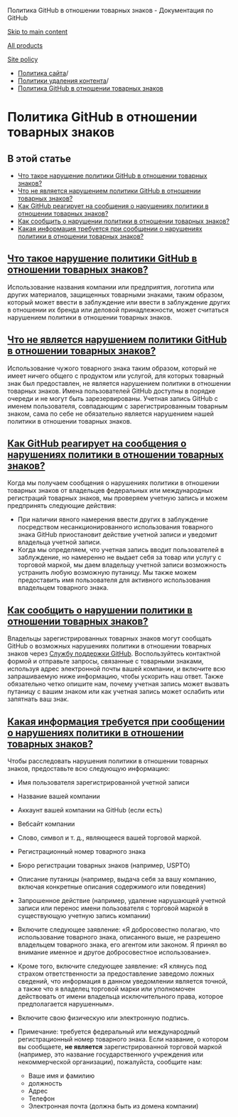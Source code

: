 Политика GitHub в отношении товарных знаков - Документация по GitHub

[Skip to main content](#main-content)

[All products](/ru)

[Site policy](/site-policy)

* [Политика сайта](/ru/site-policy)/
* [Политики удаления контента](/ru/site-policy/content-removal-policies)/
* [Политика GitHub в отношении товарных знаков](/ru/site-policy/content-removal-policies/github-trademark-policy)

Политика GitHub в отношении товарных знаков
==========

В этой статье
----------

* [Что такое нарушение политики GitHub в отношении товарных знаков?](#what-is-a-github-trademark-policy-violation)
* [Что не является нарушением политики GitHub в отношении товарных знаков?](#what-is-not-a-github-trademark-policy-violation)
* [Как GitHub реагирует на сообщения о нарушениях политики в отношении товарных знаков?](#how-does-github-respond-to-reported-trademark-policy-violations)
* [Как сообщить о нарушении политики в отношении товарных знаков?](#how-do-i-report-a-trademark-policy-violation)
* [Какая информация требуется при сообщении о нарушениях политики в отношении товарных знаков?](#what-information-is-required-when-reporting-trademark-policy-violations)

[Что такое нарушение политики GitHub в отношении товарных знаков?](#what-is-a-github-trademark-policy-violation)
----------

Использование названия компании или предприятия, логотипа или других материалов, защищенных товарными знаками, таким образом, который может ввести в заблуждение или ввести в заблуждение других в отношении их бренда или деловой принадлежности, может считаться нарушением политики в отношении товарных знаков.

[Что не является нарушением политики GitHub в отношении товарных знаков?](#what-is-not-a-github-trademark-policy-violation)
----------

Использование чужого товарного знака таким образом, который не имеет ничего общего с продуктом или услугой, для которых товарный знак был предоставлен, не является нарушением политики в отношении товарных знаков. Имена пользователей GitHub доступны в порядке очереди и не могут быть зарезервированы. Учетная запись GitHub с именем пользователя, совпадающим с зарегистрированным товарным знаком, сама по себе не обязательно является нарушением нашей политики в отношении товарных знаков.

[Как GitHub реагирует на сообщения о нарушениях политики в отношении товарных знаков?](#how-does-github-respond-to-reported-trademark-policy-violations)
----------

Когда мы получаем сообщения о нарушениях политики в отношении товарных знаков от владельцев федеральных или международных регистраций товарных знаков, мы проверяем учетную запись и можем предпринять следующие действия:

* При наличии явного намерения ввести других в заблуждение посредством несанкционированного использования товарного знака GitHub приостановит действие учетной записи и уведомит владельца учетной записи.
* Когда мы определяем, что учетная запись вводит пользователей в заблуждение, но намеренно не выдает себя за товар или услугу с торговой маркой, мы даем владельцу учетной записи возможность устранить любую возможную путаницу. Мы также можем предоставить имя пользователя для активного использования владельцем товарного знака.

[Как сообщить о нарушении политики в отношении товарных знаков?](#how-do-i-report-a-trademark-policy-violation)
----------

Владельцы зарегистрированных товарных знаков могут сообщать GitHub о возможных нарушениях политики в отношении товарных знаков через [Службу поддержки GitHub](https://support.github.com/). Воспользуйтесь контактной формой и отправьте запросы, связанные с товарными знаками, используя адрес электронной почты вашей компании, и включите всю запрашиваемую ниже информацию, чтобы ускорить наш ответ. Также обязательно четко опишите нам, почему учетная запись может вызвать путаницу с вашим знаком или как учетная запись может ослабить или запятнать ваш знак.

[Какая информация требуется при сообщении о нарушениях политики в отношении товарных знаков?](#what-information-is-required-when-reporting-trademark-policy-violations)
----------

Чтобы расследовать нарушения политики в отношении товарных знаков, предоставьте всю следующую информацию:

* Имя пользователя зарегистрированной учетной записи

* Название вашей компании

* Аккаунт вашей компании на GitHub (если есть)

* Вебсайт компании

* Слово, символ и т. д., являющееся вашей торговой маркой.

* Регистрационный номер товарного знака

* Бюро регистрации товарных знаков (например, USPTO)

* Описание путаницы (например, выдача себя за вашу компанию, включая конкретные описания содержимого или поведения)

* Запрошенное действие (например, удаление нарушающей учетной записи или перенос имени пользователя с торговой маркой в существующую учетную запись компании)

* Включите следующее заявление: «Я добросовестно полагаю, что использование товарного знака, описанного выше, не разрешено владельцем товарного знака, его агентом или законом. Я принял во внимание именное и другое добросовестное использование».

* Кроме того, включите следующее заявление: «Я клянусь под страхом ответственности за предоставление заведомо ложных сведений, что информация в данном уведомлении является точной, а также что я владелец торговой марки или уполномочен действовать от имени владельца исключительного права, которое предполагается нарушенным».

* Включите свою физическую или электронную подпись.

* Примечание: требуется федеральный или международный регистрационный номер товарного знака. Если название, о котором вы сообщаете, **не является** зарегистрированной торговой маркой (например, это название государственного учреждения или некоммерческой организации), пожалуйста, сообщите нам:

  * Ваше имя и фамилию
  * должность
  * Адрес
  * Телефон
  * Электронная почта (должна быть из домена компании)
